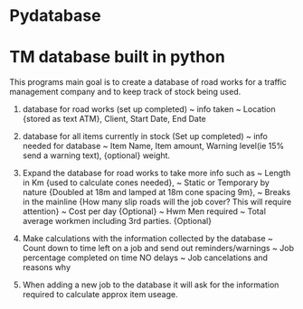 # Pydatabase

# TM database built in python

This programs main goal is to create a database of road works for a traffic management company and to keep track of stock being used.

1. database for road works (set up completed)
      ~ info taken
      ~ Location {stored as text ATM}, Client, Start Date, End Date
  
2. database for all items currently in stock (Set up completed)
      ~ info needed for database
      ~ Item Name, Item amount, Warning level(ie 15% send a warning text), {optional} weight. 
 
3. Expand the database for road works to take more info such as
      ~ Length in Km {used to calculate cones needed}, 
      ~ Static or Temporary by nature {Doubled at 18m and lamped at 18m cone spacing 9m},
      ~ Breaks in the mainline {How many slip roads will the job cover? This will require attention}
      ~ Cost per day {Optional}
      ~ Hwm Men required 
      ~ Total average workmen including 3rd parties. {Optional}
      
4. Make calculations with the information collected by the database
      ~ Count down to time left on a job and send out reminders/warnings
      ~ Job percentage completed on time NO delays
      ~ Job cancelations and reasons why
      
5. When adding a new job to the database it will ask for the information required to calculate approx item useage.
 
 
